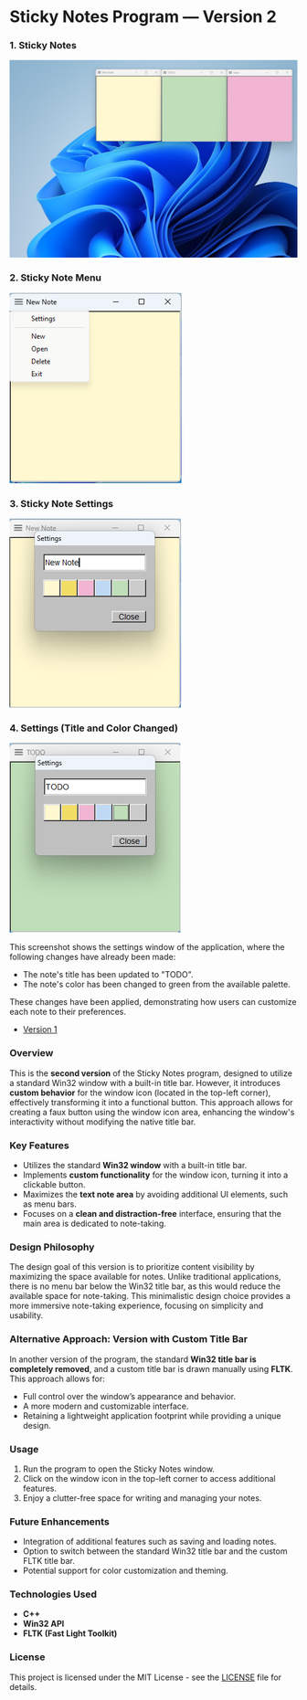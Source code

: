 # Sticky Notes Program — Version 2

### 1. Sticky Notes
![Sticky Notes](images/Sticky%20Notes.png)

### 2. Sticky Note Menu
![Sticky Note Menu Options](images/Sticky%20Note%20Menu.png)

### 3. Sticky Note Settings
![Sticky Note Settings Window](images/Sticky%20Note%20Menu%20Settings.png)

### 4. Settings (Title and Color Changed)

![Changed Title & Color](images/Sticky%20Note%20Menu%20Settings%20Changed%20Title%20Color.png)

This screenshot shows the settings window of the application, where the following changes have already been made:
- The note's title has been updated to "TODO".
- The note's color has been changed to green from the available palette.

These changes have been applied, demonstrating how users can customize each note to their preferences.


- [Version 1](https://github.com/vilenet/sticky-notes.git)

### Overview
This is the **second version** of the Sticky Notes program, designed to utilize a standard Win32 window with a built-in title bar. However, it introduces **custom behavior** for the window icon (located in the top-left corner), effectively transforming it into a functional button. This approach allows for creating a faux button using the window icon area, enhancing the window's interactivity without modifying the native title bar.

### Key Features
- Utilizes the standard **Win32 window** with a built-in title bar.
- Implements **custom functionality** for the window icon, turning it into a clickable button.
- Maximizes the **text note area** by avoiding additional UI elements, such as menu bars.
- Focuses on a **clean and distraction-free** interface, ensuring that the main area is dedicated to note-taking.

### Design Philosophy
The design goal of this version is to prioritize content visibility by maximizing the space available for notes. Unlike traditional applications, there is no menu bar below the Win32 title bar, as this would reduce the available space for note-taking. This minimalistic design choice provides a more immersive note-taking experience, focusing on simplicity and usability.

### Alternative Approach: Version with Custom Title Bar
In another version of the program, the standard **Win32 title bar is completely removed**, and a custom title bar is drawn manually using **FLTK**. This approach allows for:
- Full control over the window’s appearance and behavior.
- A more modern and customizable interface.
- Retaining a lightweight application footprint while providing a unique design.

### Usage
1. Run the program to open the Sticky Notes window.
2. Click on the window icon in the top-left corner to access additional features.
3. Enjoy a clutter-free space for writing and managing your notes.

### Future Enhancements
- Integration of additional features such as saving and loading notes.
- Option to switch between the standard Win32 title bar and the custom FLTK title bar.
- Potential support for color customization and theming.

### Technologies Used
- **C++**
- **Win32 API**
- **FLTK (Fast Light Toolkit)**

### License
This project is licensed under the MIT License - see the [LICENSE](LICENSE) file for details.


